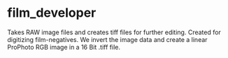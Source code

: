 # film_developer
Takes RAW image files and creates tiff files for further editing.
Created for digitizing film-negatives.
We invert the image data and create a linear ProPhoto RGB image in a 16 Bit .tiff file.
